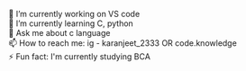  🔭 I’m currently working on VS code                                                                                                                                                
🌱 I’m currently learning C, python                                                                                                                                                            
💬 Ask me about c language                                                                                                                                                                              
📫 How to reach me: ig - karanjeet_2333 OR code.knowledge                                                                                                                                                   
⚡ Fun fact: I'm currently studying BCA                                                                                             

<!---
karanjeet2333/karanjeet2333 is a ✨ special ✨ repository because its `README.md` (this file) appears on your GitHub profile.
You can click the Preview link to take a look at your changes.
--->
